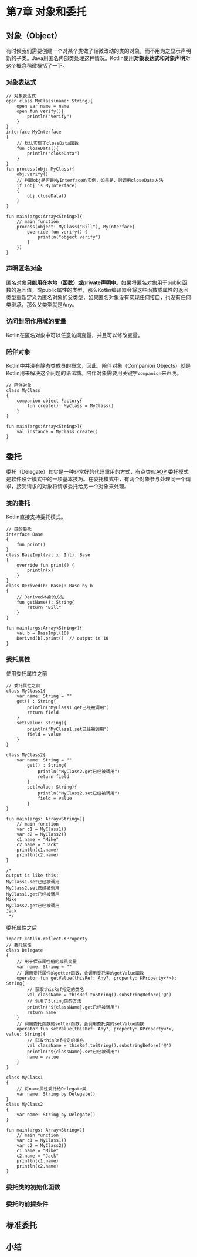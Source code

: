 # 第7章 对象和委托
## 对象（Object）
有时候我们需要创建一个对某个类做了轻微改动的类的对象，而不用为之显示声明新的子类。Java用匿名内部类处理这种情况。Kotlin使用**对象表达式和对象声明**对这个概念稍微概括了一下。
### 对象表达式
```
// 对象表达式
open class MyClass(name: String){
    open var name = name
    open fun verify(){
        println("Verify")
    }
}
interface MyInterface
{
    // 默认实现了closeData函数
    fun closeData(){
        println("closeData")
    }
}
fun process(obj: MyClass){
    obj.verify()
    // 判断obj是否是MyInterface的实例，如果是，则调用closeData方法
    if (obj is MyInterface)
    {
        obj.closeData()
    }
}

fun main(args:Array<String>){
    // main function
    process(object: MyClass("Bill"), MyInterface{
        override fun verify() {
            println("object verify")
        }
    })
}
```
### 声明匿名对象
匿名对象**只能用在本地（函数）或private声明中**。如果将匿名对象用于public函数的返回值，或public属性的类型，那么Kotlin编译器会将这些函数或属性的返回类型重新定义为匿名对象的父类型，如果匿名对象没有实现任何接口，也没有任何类继承，那么父类型就是Any。
### 访问封闭作用域的变量
Kotlin在匿名对象中可以任意访问变量，并且可以修改变量。
### 陪伴对象
Kotlin中并没有静态类成员的概念，因此，陪伴对象（Companion Objects）就是Kotlin用来解决这个问题的语法糖。陪伴对象需要用关键字`companion`来声明。
```
// 陪伴对象
class MyClass
{
    companion object Factory{
        fun create(): MyClass = MyClass()
    }
}

fun main(args:Array<String>){
    val instance = MyClass.create()
}
```
## 委托
委托（Delegate）其实是一种非常好的代码重用的方式，有点类似[AOP](https://baike.baidu.com/item/AOP/1332219?fr=aladdin)
委托模式是软件设计模式中的一项基本技巧。在委托模式中，有两个对象参与处理同一个请求，接受请求的对象将请求委托给另一个对象来处理。
### 类的委托
Kotlin直接支持委托模式。
```
// 类的委托
interface Base
{
    fun print()
}
class BaseImpl(val x: Int): Base
{
    override fun print() {
        println(x)
    }
}
class Derived(b: Base): Base by b
{
    // Derived本身的方法
    fun getName(): String{
        return "Bill"
    }
}

fun main(args:Array<String>){
    val b = BaseImpl(10)
    Derived(b).print()  // output is 10
}
```
### 委托属性
使用委托属性之前
```
// 委托属性之前
class MyClass1{
    var name: String = ""
    get() : String{
        println("MyClass1.get已经被调用")
        return field
    }
    set(value: String){
        println("MyClass1.set已经被调用")
        field = value
    }
}

class MyClass2{
    var name: String = ""
        get() : String{
            println("MyClass2.get已经被调用")
            return field
        }
        set(value: String){
            println("MyClass2.set已经被调用")
            field = value
        }
}

fun main(args: Array<String>){
    // main function
    var c1 = MyClass1()
    var c2 = MyClass2()
    c1.name = "Mike"
    c2.name = "Jack"
    println(c1.name)
    println(c2.name)
}

/*
output is like this:
MyClass1.set已经被调用
MyClass2.set已经被调用
MyClass1.get已经被调用
Mike
MyClass2.get已经被调用
Jack
 */
```
委托属性之后
```
import kotlin.reflect.KProperty
// 委托属性
class Delegate
{
    // 用于保存属性值的成员变量
    var name: String = ""
    // 调用委托属性的getter函数，会调用委托类的getValue函数
    operator fun getValue(thisRef: Any?, property: KProperty<*>): String{
        // 获取thisRef指定的类名
        val className = thisRef.toString().substringBefore('@')
        // 调用了String类的方法
        println("${className}.get已经被调用")
        return name
    }
    // 调用委托函数的setter函数，会调用委托类的setValue函数
    operator fun setValue(thisRef: Any?, property: KProperty<*>, value: String){
        // 获取thisRef指定的类名
        val className = thisRef.toString().substringBefore('@')
        println("${className}.set已经被调用")
        name = value
    }
}

class MyClass1
{
    // 将name属性委托给Delegate类
    var name: String by Delegate()
}
class MyClass2
{
    var name: String by Delegate()
}

fun main(args: Array<String>){
    // main function
    var c1 = MyClass1()
    var c2 = MyClass2()
    c1.name = "Mike"
    c2.name = "Jack"
    println(c1.name)
    println(c2.name)
}
```
### 委托类的初始化函数

### 委托的前提条件
## 标准委托
## 小结
